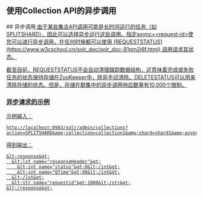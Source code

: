 ## 使用Collection API的异步调用 
<div class="content-intro view-box ">
## 异步调用<a href="http://lucene.apache.org/solr/guide/7_0/collections-api.html#asynchronous-calls"/>
由于某些集合API调用可能是长时间运行的任务（如SPLITSHARD），因此可以选择异步运行这些调用。指定async=&lt;request-id&gt;使您可以进行异步调用，在任何时候都可以使用 [REQUESTSTATUS](https://www.w3cschool.cn/solr_doc/solr_doc-81pm2j6f.html) 调用请求其状态。  
  
截至目前，REQUESTSTATUS不会自动清理跟踪数据结构，这意味着完成或失败任务的状态保持存储在ZooKeeper中，除非手动清除。DELETESTATUS可以用来清除存储的状态。但是，存储在群集中的异步调用响应数量有10,000个限制。  
### 异步请求的示例<a href="http://lucene.apache.org/solr/guide/7_0/collections-api.html#examples-of-async-requests"/>
示例输入：  
```
http://localhost:8983/solr/admin/collections?action=SPLITSHARD&amp;collection=collection1&amp;shard=shard1&amp;async=1000
```
得到输出：  
```
&lt;response&gt;
  &lt;lst name="responseHeader"&gt;
    &lt;int name="status"&gt;0&lt;/int&gt;
    &lt;int name="QTime"&gt;99&lt;/int&gt;
  &lt;/lst&gt;
  &lt;str name="requestid"&gt;1000&lt;/str&gt;
&lt;/response&gt;
```

